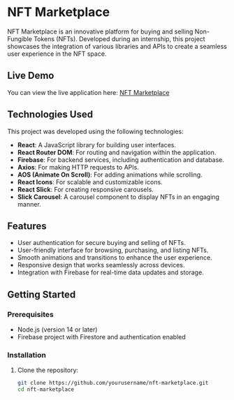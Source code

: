 # NFT Marketplace

NFT Marketplace is an innovative platform for buying and selling Non-Fungible Tokens (NFTs). Developed during an internship, this project showcases the integration of various libraries and APIs to create a seamless user experience in the NFT space.

## Live Demo

You can view the live application here: [NFT Marketplace](https://makram-internship.vercel.app/)

## Technologies Used

This project was developed using the following technologies:

- **React**: A JavaScript library for building user interfaces.
- **React Router DOM**: For routing and navigation within the application.
- **Firebase**: For backend services, including authentication and database.
- **Axios**: For making HTTP requests to APIs.
- **AOS (Animate On Scroll)**: For adding animations while scrolling.
- **React Icons**: For scalable and customizable icons.
- **React Slick**: For creating responsive carousels.
- **Slick Carousel**: A carousel component to display NFTs in an engaging manner.

## Features

- User authentication for secure buying and selling of NFTs.
- User-friendly interface for browsing, purchasing, and listing NFTs.
- Smooth animations and transitions to enhance the user experience.
- Responsive design that works seamlessly across devices.
- Integration with Firebase for real-time data updates and storage.

## Getting Started

### Prerequisites

- Node.js (version 14 or later)
- Firebase project with Firestore and authentication enabled

### Installation

1. Clone the repository:

   ```bash
   git clone https://github.com/yourusername/nft-marketplace.git
   cd nft-marketplace
